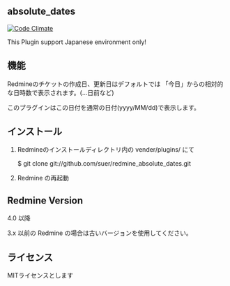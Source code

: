 absolute_dates
---------------------

[![Code Climate](https://codeclimate.com/github/suer/redmine_absolute_dates.png)](https://codeclimate.com/github/suer/redmine_absolute_dates)

This Plugin support Japanese environment only!

機能
---------------------

Redmineのチケットの作成日、更新日はデフォルトでは
「今日」からの相対的な日時数で表示されます。(...日前など)

このプラグインはこの日付を通常の日付(yyyy/MM/dd)で表示します。

インストール
---------------------

1. Redmineのインストールディレクトリ内の vender/plugins/ にて

   $ git clone git://github.com/suer/redmine_absolute_dates.git

2. Redmine の再起動

Redmine Version
---------------------

4.0 以降

3.x 以前の Redmine の場合は古いバージョンを使用してください。

ライセンス
---------------------

MITライセンスとします

